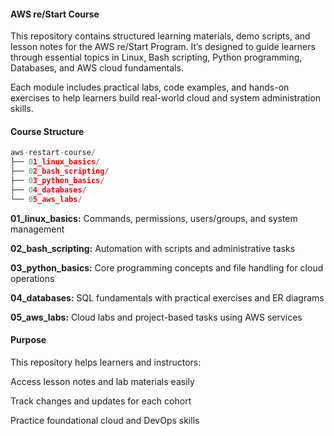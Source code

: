 #### **AWS re/Start Course**

This repository contains structured learning materials, demo scripts, and lesson notes for the AWS re/Start Program. It’s designed to guide learners through essential topics in Linux, Bash scripting, Python programming, Databases, and AWS cloud fundamentals.

Each module includes practical labs, code examples, and hands-on exercises to help learners build real-world cloud and system administration skills.


#### **Course Structure**
```python
aws-restart-course/
├── 01_linux_basics/
├── 02_bash_scripting/
├── 03_python_basics/
├── 04_databases/
└── 05_aws_labs/
```


**01_linux_basics:** Commands, permissions, users/groups, and system management

**02_bash_scripting:** Automation with scripts and administrative tasks

**03_python_basics:** Core programming concepts and file handling for cloud operations

**04_databases:** SQL fundamentals with practical exercises and ER diagrams

**05_aws_labs:** Cloud labs and project-based tasks using AWS services

#### **Purpose**

This repository helps learners and instructors:

Access lesson notes and lab materials easily

Track changes and updates for each cohort

Practice foundational cloud and DevOps skills
